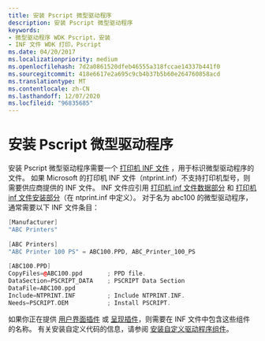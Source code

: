 ```yaml
---
title: 安装 Pscript 微型驱动程序
description: 安装 Pscript 微型驱动程序
keywords:
- 微型驱动程序 WDK Pscript，安装
- INF 文件 WDK 打印，Pscript
ms.date: 04/20/2017
ms.localizationpriority: medium
ms.openlocfilehash: 7d2a0861520dfeb46555a318fccae14337b441f0
ms.sourcegitcommit: 418e6617e2a695c9cb4b37b5b60e264760858acd
ms.translationtype: MT
ms.contentlocale: zh-CN
ms.lasthandoff: 12/07/2020
ms.locfileid: "96835685"
---
```

# <a name="installing-a-pscript-minidriver"></a>安装 Pscript 微型驱动程序





安装 Pscript 微型驱动程序需要一个 [打印机 INF 文件](printer-inf-files.md) ，用于标识微型驱动程序的文件。 如果 Microsoft 的打印机 INF 文件（ntprint.inf）不支持打印机型号，则需要供应商提供的 INF 文件。 INF 文件应引用 [打印机 inf 文件数据部分](printer-inf-file-data-sections.md) 和 [打印机 inf 文件安装部分](printer-inf-file-install-sections.md)（在 ntprint.inf 中定义）。 对于名为 abc100 的微型驱动程序，通常需要以下 INF 文件条目：

```cpp
[Manufacturer]
"ABC Printers"
 
[ABC Printers]
"ABC Printer 100 PS" = ABC100.PPD, ABC_Printer_100_PS
 
[ABC100.PPD]
CopyFiles=@ABC100.ppd       ; PPD file.
DataSection=PSCRIPT_DATA    ; PSCRIPT Data Section
DataFile=ABC100.ppd
Include=NTPRINT.INF         ; Include NTPRINT.INF.
Needs=PSCRIPT.OEM           ; Install PSCRIPT.
```

如果你正在提供 [用户界面插件](user-interface-plug-ins.md) 或 [呈现插件](rendering-plug-ins.md)，则需要在 INF 文件中包含这些组件的名称。 有关安装自定义代码的信息，请参阅 [安装自定义驱动程序组件](installing-customized-driver-components.md)。

 

 




